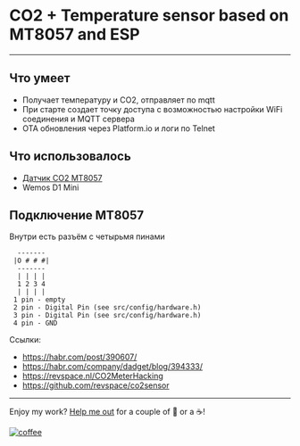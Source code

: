# CO2 + Temperature sensor based on MT8057 and ESP

--------------------------------------------------------------
## Что умеет
* Получает температуру и CO2, отправляет по mqtt
* При старте создает точку доступа с возможностью настройки WiFi соединения и MQTT сервера
* OTA обновления через Platform.io и логи по Telnet

## Что использовалось
* [Датчик CO2 MT8057](https://masterkit.ru/shop/1266110)
* Wemos D1 Mini

## Подключение MT8057
Внутри есть разъём с четырьмя пинами
```
  -------
 |O # # #|
  -------
  | | | |
  1 2 3 4
  | | | |
 1 pin - empty
 2 pin - Digital Pin (see src/config/hardware.h)
 3 pin - Digital Pin (see src/config/hardware.h)
 4 pin - GND
```

Ссылки:
* https://habr.com/post/390607/
* https://habr.com/company/dadget/blog/394333/
* https://revspace.nl/CO2MeterHacking
* https://github.com/revspace/co2sensor

---

Enjoy my work? [Help me out](https://yoomoney.ru/to/410019180291197) for a couple of :beers: or a :coffee:!

[![coffee](https://www.buymeacoffee.com/assets/img/custom_images/black_img.png)](https://yoomoney.ru/to/410019180291197)
